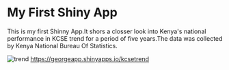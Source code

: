 # My First Shiny App

This is my first Shinny App.It shors a closser look into Kenya's national performance in KCSE trend for a period of five years.The data was collected by Kenya National Bureau Of Statistics.

![trend]()
https://georgeapp.shinyapps.io/kcsetrend
